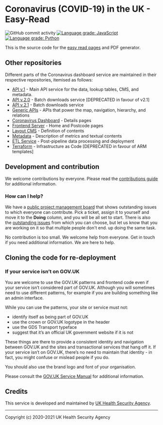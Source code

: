 # Coronavirus (COVID-19) in the UK - Easy-Read

![GitHub commit activity](https://img.shields.io/github/commit-activity/y/publichealthengland/coronavirus-dashboard-easy-read)
[![Language grade: JavaScript](https://img.shields.io/lgtm/grade/javascript/g/publichealthengland/coronavirus-dashboard-easy-read.svg?logo=lgtm&logoWidth=18)](https://lgtm.com/projects/g/publichealthengland/coronavirus-dashboard-easy-read/context:javascript)
[![Language grade: Python](https://img.shields.io/lgtm/grade/python/g/publichealthengland/coronavirus-dashboard-easy-read.svg?logo=lgtm&logoWidth=18)](https://lgtm.com/projects/g/publichealthengland/coronavirus-dashboard-easy-read/context:python)

This is the source code for the [easy read pages](https://coronavirus.data.gov.uk/easy_read) and PDF generator.

## Other repositories

Different parts of the Coronavirus dashboard service are maintained in their respective 
repositories, itemised as follows:
 
- [API v.1](https://github.com/publichealthengland/coronavirus-dashboard-api-v1) - Main API service for the data, lookup tables, CMS, and metadata.
- [API v.2.0](https://github.com/publichealthengland/coronavirus-dashboard-api-v2) - Batch downloads service [DEPRECATED in favour of v2.1]
- [API v.2.1](https://github.com/publichealthengland/coronavirus-dashboard-api-v2-server) - Batch downloads service
- [Generic APIs](https://github.com/publichealthengland/coronavirus-dashboard-generic-apis) - APIs that power the map, navigation, hierarchy, and relations
- [Coronavirus Dashboard](https://github.com/publichealthengland/coronavirus-dashboard) - Details pages
- [Frontend Server](https://github.com/publichealthengland/coronavirus-dashboard-frontend-server) - Home and Postcode pages
- [Layout CMS](https://github.com/publichealthengland/coronavirus-dashboard-layouts) - Definition of contents
- [Metadata](https://github.com/publichealthengland/coronavirus-dashboard-metadata) - Description of metrics and textual contents
- [ETL Service](https://github.com/publichealthengland/coronavirus-dashboard-pipeline-etl) - Post-pipeline data processing and deployment
- [Terraform](https://github.com/publichealthengland/coronavirus-dashboard-terraform) - Infrastructure as Code [DEPRECATED in favour of ARM templates]


## Development and contribution

We welcome contributions by everyone. Please read 
the [contributions guide](https://github.com/PublicHealthEngland/coronavirus-dashboard/blob/master/CONTRIBUTING.md) for 
additional information.

### How can I help?
We have a [public project management board](https://github.com/orgs/PublicHealthEngland/projects/1) that 
shows outstanding issues to which everyone can contribute. Pick a ticket, assign it to 
yourself and move it to the **Doing** column, and you will be all set to start. There is 
also the [outstanding issues](https://github.com/PublicHealthEngland/coronavirus-dashboard-easy-read/issues) from 
which you can choose, but let us know that you are working on it so that multiple people 
don't end. up doing the same task.

No contribution is too small. We welcome help from everyone. Get in touch if you need 
additional information. We are here to help. 

## Cloning the code for re-deployment

### If your service isn’t on GOV.UK
You are welcome to use the GOV.UK patterns and frontend code even if your service isn’t 
considered part of GOV.UK. Although you will sometimes need to use different patterns, 
for example if you are building something like an admin interface.

While you can use the patterns, your site or service must not:

- identify itself as being part of GOV.UK
- use the crown or GOV.UK logotype in the header
- use the GDS Transport typeface
- suggest that it’s an official UK government website if it is not

These things are there to provide a consistent identity and navigation between GOV.UK and 
the sites and transactional services that hang off it. If your service isn’t on GOV.UK, 
there’s no need to maintain that identity - in fact, you might confuse or mislead people 
if you do.

You should also use the brand logo and font of your organisation.

Please consult the [GOV.UK Service Manual](https://www.gov.uk/service-manual/design/making-your-service-look-like-govuk#if-your-service-isnt-on-govuk) for 
additional information.

## Credits
This service is developed and maintained by [UK Health Security Agency](https://www.gov.uk/government/organisations/uk-health-security-agency).

---

Copyright (c) 2020-2021 UK Health Security Agency
